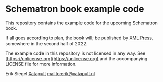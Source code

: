 # Schematron book example code

This repository contains the example code for the upcoming Schematron book.

If all goes according to plan, the book will; be published by [XML Press](https://xmlpress.net/), somewhere in the second half of 2022.

The example code in this repository is not licensed in any way. See
[https://unlicense.org](https://unlicense.org) and the accompanying LICENSE file for more information.


Erik Siegel
[Xatapult](http://www.xatapult.com)
[mailto:erik@xatapult.nl](erik@xatapult.nl)